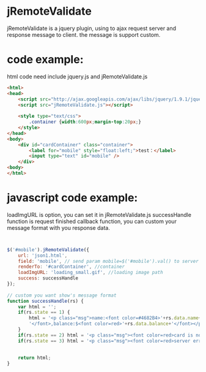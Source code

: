 jRemoteValidate
===============

jRemoteValidate is a jquery plugin, using to ajax request server and response message to client. the message is support custom.



code example:
===============
  html code need include jquery.js and jRemoteValidate.js  

```html
<html>
<head>
	<script src="http://ajax.googleapis.com/ajax/libs/jquery/1.9.1/jquery.min.js"></script>
	<script src="jRemoteValidate.js"></script>
	
	<style type="text/css">
		.container {width:600px;margin-top:20px;}
	</style>
</head>
<body>
	<div id="cardContainer" class="container">
		<label for="mobile" style="float:left;">test：</label>
		<input type="text" id="mobile" />
	</div>
<body>
</html>
```

javascript code example:
===============

 loadImgURL is option, you can set it in jRemoteValidate.js
 successHandle function is request finished callback function,
 you can custom your message format with you response data.
```javascript


$('#mobile').jRemoteValidate({
    url: 'json1.html',
    field: 'mobile', // send param mobile=$('#mobile').val() to server
    renderTo: '#cardContainer', //container
    loadImgURL: 'loading_small.gif', //loading image path
    success: successHandle
});
	
// custom you want show's message format
function successHandle(rs) {
	var html = '';
	if(rs.state == 1) {
		html = '<p class="msg">name:<font color=#4682B4>'+rs.data.name+
		'</font>,balance:$<font color=red>'+rs.data.balance+'</font></p>';
	}
	if(rs.state == 2) html = '<p class="msg"><font color=red>card is not exists!</font></p>';
	if(rs.state == 3) html = '<p class="msg"><font color=red>server error! </font></p>';
	
	
	return html;
}

```
